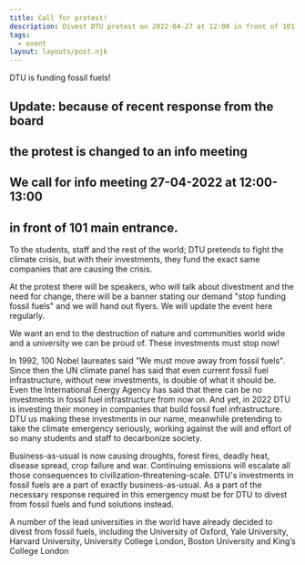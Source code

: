 ```yaml
---
title: Call for protest!
description: Divest DTU protest on 2022-04-27 at 12:00 in front of 101 main entrance
tags:
  - event
layout: layouts/post.njk
---
```


DTU is funding fossil fuels!

## Update: because of recent response from the board
## the protest is changed to an info meeting
## We call for info meeting 27-04-2022 at 12:00-13:00
## in front of 101 main entrance.

To the students, staff and the rest of the world; DTU pretends to fight the climate crisis, but with their investments, they fund the exact same companies that are causing the crisis.

At the protest there will be speakers, who will talk about divestment and the need for change, there will be a banner stating our demand "stop funding fossil fuels" and we will hand out flyers. We will update the event here regularly.

We want an end to the destruction of nature and communities world wide and a university we can be proud of. These investments must stop now!

In 1992, 100 Nobel laureates said "We must move away from fossil fuels". Since then the UN climate panel has said that even current fossil fuel infrastructure, without new investments, is double of what it should be. Even the International Energy Agency has said that there can be no investments in fossil fuel infrastructure from now on.
And yet, in 2022 DTU is investing their money in companies that build fossil fuel infrastructure. DTU us making these investments in our name, meanwhile pretending to take the climate emergency seriously, working against the will and effort of so many students and staff to decarbonize society.

Business-as-usual is now causing droughts, forest fires, deadly heat, disease spread, crop failure and war.
Continuing emissions will escalate all those consequences to civilization-threatening-scale.
DTU's investments in fossil fuels are a part of exactly business-as-usual. As a part of the necessary response required in this emergency must be for DTU to divest from fossil fuels and fund solutions instead.

A number of the lead universities in the world have already decided to divest from fossil fuels, including the University of Oxford, Yale University, Harvard University, University College London, Boston University and King’s College London

